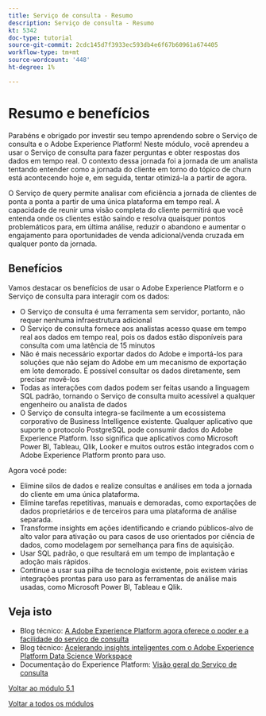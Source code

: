 ```yaml
---
title: Serviço de consulta - Resumo
description: Serviço de consulta - Resumo
kt: 5342
doc-type: tutorial
source-git-commit: 2cdc145d7f3933ec593db4e6f67b60961a674405
workflow-type: tm+mt
source-wordcount: '448'
ht-degree: 1%

---
```


# Resumo e benefícios

Parabéns e obrigado por investir seu tempo aprendendo sobre o Serviço de consulta e o Adobe Experience Platform!
Neste módulo, você aprendeu a usar o Serviço de consulta para fazer perguntas e obter respostas dos dados em tempo real. O contexto dessa jornada foi a jornada de um analista tentando entender como a jornada do cliente em torno do tópico de churn está acontecendo hoje e, em seguida, tentar otimizá-la a partir de agora.

O Serviço de query permite analisar com eficiência a jornada de clientes de ponta a ponta a partir de uma única plataforma em tempo real. A capacidade de reunir uma visão completa do cliente permitirá que você entenda onde os clientes estão saindo e resolva quaisquer pontos problemáticos para, em última análise, reduzir o abandono e aumentar o engajamento para oportunidades de venda adicional/venda cruzada em qualquer ponto da jornada.

## Benefícios

Vamos destacar os benefícios de usar o Adobe Experience Platform e o Serviço de consulta para interagir com os dados:

- O Serviço de consulta é uma ferramenta sem servidor, portanto, não requer nenhuma infraestrutura adicional
- O Serviço de consulta fornece aos analistas acesso quase em tempo real aos dados em tempo real, pois os dados estão disponíveis para consulta com uma latência de 15 minutos
- Não é mais necessário exportar dados do Adobe e importá-los para soluções que não sejam do Adobe em um mecanismo de exportação em lote demorado. É possível consultar os dados diretamente, sem precisar movê-los
- Todas as interações com dados podem ser feitas usando a linguagem SQL padrão, tornando o Serviço de consulta muito acessível a qualquer engenheiro ou analista de dados
- O Serviço de consulta integra-se facilmente a um ecossistema corporativo de Business Intelligence existente. Qualquer aplicativo que suporte o protocolo PostgreSQL pode consumir dados do Adobe Experience Platform. Isso significa que aplicativos como Microsoft Power BI, Tableau, Qlik, Looker e muitos outros estão integrados com o Adobe Experience Platform pronto para uso.

Agora você pode:

- Elimine silos de dados e realize consultas e análises em toda a jornada do cliente em uma única plataforma.
- Elimine tarefas repetitivas, manuais e demoradas, como exportações de dados proprietários e de terceiros para uma plataforma de análise separada.
- Transforme insights em ações identificando e criando públicos-alvo de alto valor para ativação ou para casos de uso orientados por ciência de dados, como modelagem por semelhança para fins de aquisição.
- Usar SQL padrão, o que resultará em um tempo de implantação e adoção mais rápidos.
- Continue a usar sua pilha de tecnologia existente, pois existem várias integrações prontas para uso para as ferramentas de análise mais usadas, como Microsoft Power BI, Tableau e Qlik.

## Veja isto

- Blog técnico: [A Adobe Experience Platform agora oferece o poder e a facilidade do serviço de consulta](https://medium.com/adobetech/adobe-experience-platform-now-offers-the-power-and-ease-of-query-service-8c25ecf8eb1b)
- Blog técnico: [Acelerando insights inteligentes com o Adobe Experience Platform Data Science Workspace](https://medium.com/adobetech/accelerate-intelligent-insights-with-adobe-experience-platform-data-science-workspace-89538bacbbea)
- Documentação do Experience Platform: [Visão geral do Serviço de consulta](https://experienceleague.adobe.com/docs/experience-platform/query/home.html?lang=pt-BR)

[Voltar ao módulo 5.1](./query-service.md)

[Voltar a todos os módulos](../../../overview.md)
